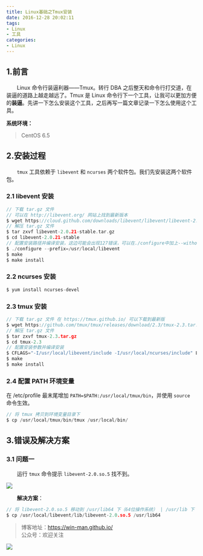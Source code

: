 ```yaml
---
title: Linux基础之Tmux安装
date: 2016-12-28 20:02:11
tags:
- Linux
- 工具
categories:
- Linux
---
```

## 1.前言

　　Linux 命令行装逼利器——Tmux。转行 DBA 之后整天和命令行打交道，在装逼的道路上越走越远了。Tmux 是 Linux 命令行下一个工具，让我可以更加方便的**装逼**。先讲一下怎么安装这个工具，之后再写一篇文章记录一下怎么使用这个工具。

**系统环境：**

> CentOS 6.5

## 2.安装过程

　　`tmux` 工具依赖于 `libevent` 和 `ncurses` 两个软件包。我们先安装这两个软件包。

### 2.1 libevent 安装

``` c
// 下载 tar.gz 文件  
// 可以在 http://libevent.org/ 网站上找到最新版本
$ wget https://cloud.github.com/downloads/libevent/libevent/libevent-2.0.21-stable.tar.gz
// 解压 tar.gz 文件
$ tar zxvf libevent-2.0.21-stable.tar.gz
$ cd libevent-2.0.21-stable
// 配置安装路径并编译安装，这边可能会出现127错误，可以在./configure中加上--without-cxx-binding参数
$ ./configure --prefix=/usr/local/libevent
$ make
$ make install
```

### 2.2 ncurses 安装

``` c
$ yum install ncurses-devel
```

### 2.3 tmux 安装

``` c
// 下载 tar.gz 文件 在 https://tmux.github.io/ 可以下载到最新版
$ wget https://github.com/tmux/tmux/releases/download/2.3/tmux-2.3.tar.gz
// 解压 tar.gz 文件
$ tar zxvf tmux-2.3.tar.gz 
$ cd tmux-2.3
// 配置安装参数并编译安装
$ CFLAGS="-I/usr/local/libevent/include -I/usr/local/ncurses/include" LDFLAGS="-L/usr/local/libevent/lib -L/usr/local/ncurses/lib" ./configure --prefix=/usr/local/tmux
$ make
$ make install
```
### 2.4 配置 PATH 环境变量

在 /etc/profile 最末尾增加 `PATH=$PATH:/usr/local/tmux/bin`，并使用 `source` 命令生效。

``` c
// 将 tmux 拷贝到环境变量目录下
$ cp /usr/local/tmux/bin/tmux /usr/local/bin/
```

## 3.错误及解决方案

### 3.1 问题一

　　运行 `tmux` 命令提示 `libevent-2.0.so.5` 找不到。

![](http://oc4wmeyj8.bkt.clouddn.com/tmux%E5%AE%89%E8%A3%85%E9%97%AE%E9%A2%981.png)

　　**解决方案**：
``` c
// 将 libevent-2.0.so.5 移动到 /usr/lib64 下（64位操作系统） | /usr/lib 下（32位操作系统）
$ cp /usr/local/libevent/lib/libevent-2.0.so.5 /usr/lib64
```
> 博客地址：https://win-man.github.io/  
> 公众号：欢迎关注  

![](https://user-gold-cdn.xitu.io/2018/8/16/165435ce71d2b88b?w=258&h=258&f=jpeg&s=26568)
